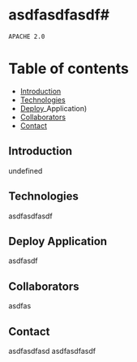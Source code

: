 # asdfasdfasdf#
    APACHE 2.0 
# Table of contents #
* [Introduction](#Introduction)
* [Technologies](#Technologies)
* [Deploy](#Deploy)_Application)
* [Collaborators](#Collaborators)
* [Contact](#Contact)
    
## Introduction ##
undefined

## Technologies ##
asdfasdfasdf

## Deploy Application ##
asdfasdf

## Collaborators ##
asdfas

## Contact ##
asdfasdfasd
asdfasdfasdf